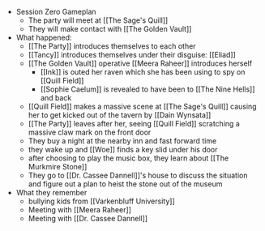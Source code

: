 * Session Zero Gameplan
	* The party will meet at [[The Sage's Quill]]
	* They will make contact with [[The Golden Vault]]
* What happened:
	* [[The Party]] introduces themselves to each other
	* [[Tancy]] introduces themselves under their disguise: [[Eliad]]
	* [[The Golden Vault]] operative [[Meera Raheer]] introduces herself
		* [[Ink]] is outed her raven which she has been using to spy on [[Quill Field]]
		* [[Sophie Caelum]] is revealed to have been to [[The Nine Hells]] and back
	* [[Quill Field]] makes a massive scene at [[The Sage's Quill]] causing her to get kicked out of the tavern by [[Dain Wynsata]]
	* [[The Party]] leaves after her, seeing [[Quill Field]] scratching a massive claw mark on the front door
	* They buy a night at the nearby inn and fast forward time
	* they wake up and [[Woe]] finds a key slid under his door
	* after choosing to play the music box, they learn about [[The Murkmire Stone]]
	* They go to [[Dr. Cassee Dannell]]'s house to discuss the situation and figure out a plan to heist the stone out of the museum
* What they remember
	* bullying kids from [[Varkenbluff University]]
	* Meeting with [[Meera Raheer]]
	* Meeting with [[Dr. Cassee Dannell]]